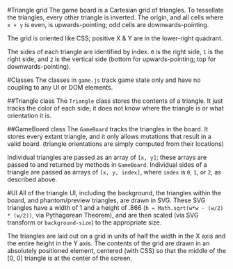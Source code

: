 ﻿#Triangle grid
The game board is a Cartesian grid of triangles.  To tessellate the triangles, every other triangle is inverted.  The origin, and all cells where  `x + y` is even, is upwards-pointing; odd cells are downwards-pointing.

The grid is oriented like CSS; positive X & Y are in the lower-right quadrant.

The sides of each triangle are identified by index.  `0` is the right side, `1` is the right side, and `2` is the vertical side (bottom for upwards-pointing; top for downwards-pointing).

#Classes
The classes in `game.js` track game state only and have no coupling to any UI or DOM elements.

##Triangle class
The `Triangle` class stores the contents of a triangle.  It just tracks the color of each side; it does not know where the triangle is or what orientation it is.

##GameBoard class
The `GameBoard` tracks the triangles in the board.  It stores every extant triangle, and it only allows mutations that result in a valid board.  (triangle orientations are simply computed from their locations)

Individual triangles are passed as an array of `[x, y]`; these arrays are passed to and returned by methods in `GameBoard`.  Individual sides of a triangle are passed as arrays of `[x, y, index]`, where `index` is `0`, `1`, or `2`, as described above.

#UI
All of the triangle UI, including the background, the triangles within the board, and phantom/preview triangles, are drawn in SVG.  These SVG triangles have a width of 1 and a height of .866 (`h = Math.sqrt(w*w - (w/2) * (w/2))`, via Pythagorean Theorem), and are then scaled (via SVG transform or `background-size`) to the appropriate size.

The triangles are laid out on a grid in units of half the width in the X axis and the entire height in the Y axis.  The contents of the grid are drawn in an absolutely positioned element, centered (with CSS) so that the middle of the [0, 0] triangle is at the center of the screen.
